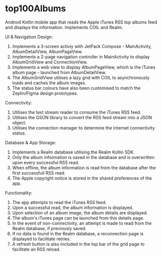 # top100Albums
Android Kotlin mobile app that reads the Apple iTunes RSS top albums feed and displays the information. Implements COIL and Realm.

UI & Navigation Design:
1. Implements a 3-screen activiy with JetPack Compose - MainActivity, AlbumDetailView, AlbumPageView.
2. Implements a 2-page navigation controller in MainActivity to display AlbumGridView and ConnectionView.
3. Implements a web view to display AlbumPageView, which is the iTunes album page - launched from AlbumDetailView.
4. The AlbumGridView utilises a lazy grid with COIL to asynchronously loads and caches the album images.
5. The status bar colours have also been customised to match the Zeplin/Figma design prototypes.

Connectivity:
1. Utilises the text stream reader to consume the iTunes RSS feed.
2. Utilises the GSON library to convert the RSS feed stream into a JSON object.
3. Utilises the connection manager to determine the internet connectivity status.

Database & App Storage:
1. Implements a Realm database utilising the Realm Kotlin SDK.
2. Only the album information is saved in the database and is overwritten upon every successful RSS read.
3. When offline, the album information is read from the database after the first successfull RSS read.
4. The Apple copyright notice is stored in the shared preferences of the app.

Functionality:
1. The app attempts to read the iTunes RSS feed.
2. Upon a successful read, the album information is displayed.
3. Upon selection of an album image, the album details are displayed.
4. The album's iTunes page can be launched from this details page.
5. In the event of non-connectivity, an attempt is made to read from the Realm database, if previously saved.
6. If no data is found in the Realm database, a reconnection page is displayed to facilitate retries.
7. A refresh button is also included in the top bar of the grid page to facilitate an RSS reload.
